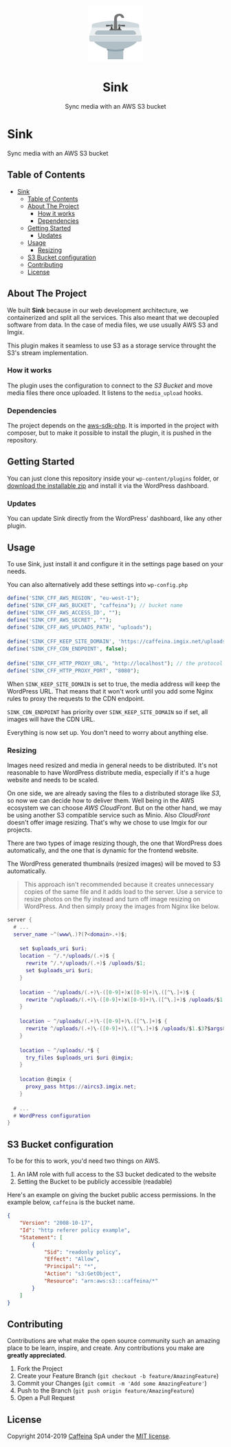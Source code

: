 <!-- PROJECT LOGO -->
<br />
<p align="center">
  <a href="https://github.com/caffeinalab/sink">
    <img src="res/sink.png" alt="Logo" width="130" height="130">
  </a>
  <h1 align="center">Sink</h1>

  <p align="center">
    Sync media with an AWS S3 bucket
  </p>
</p>

<!-- TABLE OF CONTENTS -->
# Sink

Sync media with an AWS S3 bucket

## Table of Contents

- [Sink](#sink)
  - [Table of Contents](#table-of-contents)
  - [About The Project](#about-the-project)
    - [How it works](#how-it-works)
    - [Dependencies](#dependencies)
  - [Getting Started](#getting-started)
    - [Updates](#updates)
  - [Usage](#usage)
    - [Resizing](#resizing)
  - [S3 Bucket configuration](#s3-bucket-configuration)
  - [Contributing](#contributing)
  - [License](#license)

<!-- ABOUT THE PROJECT -->
## About The Project

<!-- ![Product Name Screen Shot][screenshot]-->

We built **Sink** because in our web development architecture, we containerized and split all the services. This also meant that we decoupled software from data.
In the case of media files, we use usually AWS S3 and Imgix.

This plugin makes it seamless to use S3 as a storage service throught the S3's stream implementation.

### How it works

The plugin uses the configuration to connect to the *S3 Bucket* and move media files there once uploaded. It listens to the `media_upload` hooks.

<!-- DEPENDENCIES -->
### Dependencies

The project depends on the [aws-sdk-php](https://github.com/aws/aws-sdk-php). It is imported in the project with composer, but to make it possible to install the plugin, it is pushed in the repository.

<!-- GETTING STARTED -->
## Getting Started

You can just clone this repository inside your `wp-content/plugins` folder, or [download the installable zip](https://github.com/caffeinalab/sink/releases/latest/download/sink.zip) and install it via the WordPress dashboard.

### Updates

You can update Sink directly from the WordPress' dashboard, like any other plugin.

<!-- USAGE EXAMPLES -->
## Usage

To use Sink, just install it and configure it in the settings page based on your needs.

You can also alternatively add these settings into `wp-config.php`

```php
define('SINK_CFF_AWS_REGION', "eu-west-1");
define('SINK_CFF_AWS_BUCKET', "caffeina"); // bucket name
define('SINK_CFF_AWS_ACCESS_ID', "");
define('SINK_CFF_AWS_SECRET', "");
define('SINK_CFF_AWS_UPLOADS_PATH', "uploads");

define('SINK_CFF_KEEP_SITE_DOMAIN', 'https://caffeina.imgix.net/uploads'); // mind that there's no slash
define('SINK_CFF_CDN_ENDPOINT', false);

define('SINK_CFF_HTTP_PROXY_URL', "http://localhost"); // the protocol is included
define('SINK_CFF_HTTP_PROXY_PORT', "8080");
```

When `SINK_KEEP_SITE_DOMAIN` is set to true, the media address will keep the WordPress URL. That means that it won't work until you add some Nginx rules to proxy the requests to the CDN endpoint.

`SINK_CDN_ENDPOINT` has priority over `SINK_KEEP_SITE_DOMAIN` so if set, all images will have the CDN URL.

Everything is now set up. You don't need to worry about anything else.

### Resizing

Images need resized and media in general needs to be distributed. It's not reasonable to have WordPress distribute media, especially if it's a huge website and needs to be scaled.

On one side, we are already saving the files to a distributed storage like *S3*, so now we can decide how to deliver them. Well being in the AWS ecosystem we can choose *AWS CloudFront*. But on the other hand, we may be using another S3 compatible service such as Minio. Also *CloudFront* doesn't offer image resizing. That's why we chose to use Imgix for our projects.

There are two types of image resizing though, the one that WordPress does automatically, and the one that is dynamic for the frontend website.

The WordPress generated thumbnails (resized images) will be moved to S3 automatically.

> This approach isn't recommended because it creates unnecessary copies of the same file and it adds load to the server. Use a service to resize photos on the fly instead and turn off image resizing on WordPress. And then simply proxy the images from Nginx like below.

```lua
server {
  # ...
  server_name ~^(www\.)?(?<domain>.+)$;

    set $uploads_uri $uri;
    location ~ ^/.*/uploads/(.+)$ {
      rewrite ^/.*/uploads/(.+)$ /uploads/$1;
      set $uploads_uri $uri;
    }

    location ~ ^/uploads/(.+)\-([0-9]+)x([0-9]+)\.([^\.]+)$ {
      rewrite ^/uploads/(.+)\-([0-9]+)x([0-9]+)\.([^\.]+)$ /uploads/$1.$4?$args&w=$2&h=$3;
    }

    location ~ ^/uploads/(.+)\-([0-9]+)\.([^\.]+)$ {
      rewrite ^/uploads/(.+)\-([0-9]+)\.([^\.]+)$ /uploads/$1.$3?$args&w=$2;
    }

    location ~ ^/uploads/.*$ {
      try_files $uploads_uri $uri @imgix;
    }

    location @imgix {
      proxy_pass https://aircs3.imgix.net;
    }

  # ...
  # WordPress configuration
}

```

## S3 Bucket configuration

To be for this to work, you'd need two things on AWS.

1. An IAM role with full access to the S3 bucket dedicated to the website
2. Setting the Bucket to be publicly accessible (readable)

Here's an example on giving the bucket public access permissions. In the example below, `caffeina` is the bucket name.

```json
{
    "Version": "2008-10-17",
    "Id": "http referer policy example",
    "Statement": [
        {
            "Sid": "readonly policy",
            "Effect": "Allow",
            "Principal": "*",
            "Action": "s3:GetObject",
            "Resource": "arn:aws:s3:::caffeina/*"
        }
    ]
}
```

<!-- CONTRIBUTING -->
## Contributing

Contributions are what make the open source community such an amazing place to be learn, inspire, and create. Any contributions you make are **greatly appreciated**.

1. Fork the Project
2. Create your Feature Branch (`git checkout -b feature/AmazingFeature`)
3. Commit your Changes (`git commit -m 'Add some AmazingFeature'`)
4. Push to the Branch (`git push origin feature/AmazingFeature`)
5. Open a Pull Request

<!-- LICENSE -->
## License

Copyright 2014-2019 [Caffeina](http://caffeina.com) SpA under the [MIT license](LICENSE.md).

<!-- [screenshot]: res/screenshot.gif "Screenshot"-->
[logo]: res/sink.png
